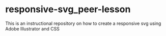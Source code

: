 # responsive-svg_peer-lesson
This is an instructional repository on how to create a responsive svg using Adobe Illustrator and CSS
